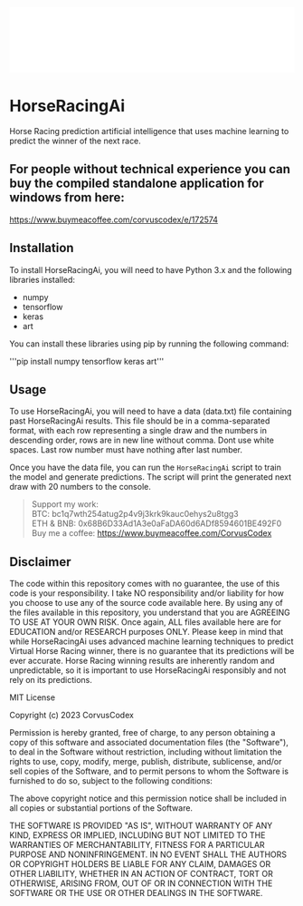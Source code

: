 <p align="center">
  <img src="https://github.com/CorvusCodex/HorseRacingAi/blob/main/HorseRacingAi.png?raw=true">
</p>

# HorseRacingAi
Horse Racing prediction artificial intelligence that uses machine learning to predict the winner of the next race. 

## For people without technical experience you can buy the compiled standalone application for windows from here:
https://www.buymeacoffee.com/corvuscodex/e/172574

## Installation

To install HorseRacingAi, you will need to have Python 3.x and the following libraries installed:
- numpy
- tensorflow
- keras
- art

You can install these libraries using pip by running the following command:

'''pip install numpy tensorflow keras art'''

## Usage

To use HorseRacingAi, you will need to have a data (data.txt) file containing past HorseRacingAi results. This file should be in a comma-separated format, with each row representing a single draw and the numbers in descending order, rows are in new line without comma. Dont use white spaces. Last row number must have nothing after last number.

Once you have the data file, you can run the `HorseRacingAi` script to train the model and generate predictions. The script will print the generated next draw with 20 numbers to the console.

>Support my work:<br>
>BTC: bc1q7wth254atug2p4v9j3krk9kauc0ehys2u8tgg3<br>
>ETH & BNB: 0x68B6D33Ad1A3e0aFaDA60d6ADf8594601BE492F0<br>
>Buy me a coffee: https://www.buymeacoffee.com/CorvusCodex

## Disclaimer

The code within this repository comes with no guarantee, the use of this code is your responsibility. I take NO responsibility and/or liability for how you choose to use any of the source code available here. By using any of the files available in this repository, you understand that you are AGREEING TO USE AT YOUR OWN RISK. Once again, ALL files available here are for EDUCATION and/or RESEARCH purposes ONLY.
Please keep in mind that while HorseRacingAi uses advanced machine learning techniques to predict Virtual Horse Racing winner, there is no guarantee that its predictions will be ever accurate. Horse Racing winning results are inherently random and unpredictable, so it is important to use HorseRacingAi responsibly and not rely on its predictions.


MIT License

Copyright (c) 2023 CorvusCodex

Permission is hereby granted, free of charge, to any person obtaining a copy
of this software and associated documentation files (the "Software"), to deal
in the Software without restriction, including without limitation the rights
to use, copy, modify, merge, publish, distribute, sublicense, and/or sell
copies of the Software, and to permit persons to whom the Software is
furnished to do so, subject to the following conditions:

The above copyright notice and this permission notice shall be included in all
copies or substantial portions of the Software.

THE SOFTWARE IS PROVIDED "AS IS", WITHOUT WARRANTY OF ANY KIND, EXPRESS OR
IMPLIED, INCLUDING BUT NOT LIMITED TO THE WARRANTIES OF MERCHANTABILITY,
FITNESS FOR A PARTICULAR PURPOSE AND NONINFRINGEMENT. IN NO EVENT SHALL THE
AUTHORS OR COPYRIGHT HOLDERS BE LIABLE FOR ANY CLAIM, DAMAGES OR OTHER
LIABILITY, WHETHER IN AN ACTION OF CONTRACT, TORT OR OTHERWISE, ARISING FROM,
OUT OF OR IN CONNECTION WITH THE SOFTWARE OR THE USE OR OTHER DEALINGS IN THE
SOFTWARE.



